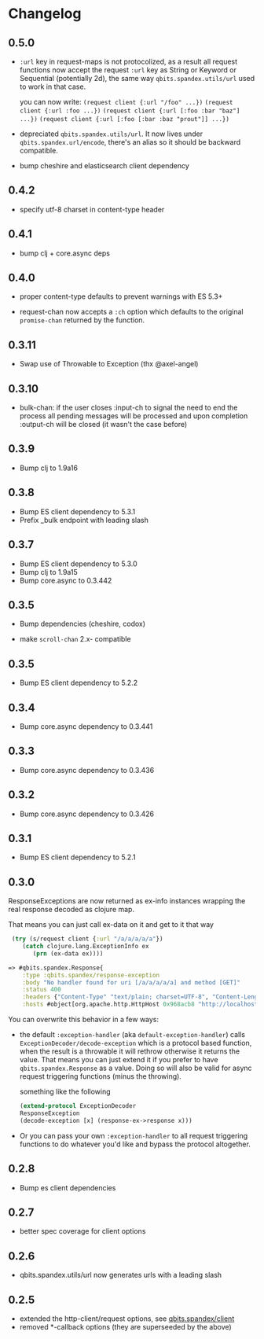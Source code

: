 # Changelog

## 0.5.0

* `:url` key in request-maps is not protocolized, as a result all
  request functions now accept the request `:url` key as String or
  Keyword or Sequential (potentially 2d), the same way
  `qbits.spandex.utils/url` used to work in that case.

  you can now write:
  `(request client {:url "/foo" ...})`
  `(request client {:url :foo ...})`
  `(request client {:url [:foo :bar "baz"] ...})`
  `(request client {:url [:foo [:bar :baz "prout"]] ...})`

* depreciated `qbits.spandex.utils/url`. It now lives under
  `qbits.spandex.url/encode`, there's an alias so it should be
  backward compatible.

* bump cheshire and elasticsearch client dependency

## 0.4.2

* specify utf-8 charset in content-type header

## 0.4.1

* bump clj + core.async deps

## 0.4.0

* proper content-type defaults to prevent warnings with ES 5.3+

* request-chan now accepts a `:ch` option which defaults to the
  original `promise-chan` returned by the function.

## 0.3.11

* Swap use of Throwable to Exception (thx @axel-angel)

## 0.3.10

* bulk-chan: if the user closes :input-ch to signal the need to end
  the process all pending messages will be processed and upon
  completion :output-ch will be closed (it wasn't the case before)

## 0.3.9

* Bump clj to 1.9a16

## 0.3.8

* Bump ES client dependency to 5.3.1
* Prefix _bulk endpoint with leading slash

## 0.3.7

* Bump ES client dependency to 5.3.0
* Bump clj to 1.9a15
* Bump core.async to 0.3.442

## 0.3.5

* Bump dependencies (cheshire, codox)

* make `scroll-chan` 2.x- compatible

## 0.3.5

* Bump ES client dependency to 5.2.2

## 0.3.4

* Bump core.async dependency to 0.3.441

## 0.3.3

* Bump core.async dependency to 0.3.436

## 0.3.2

* Bump core.async dependency to 0.3.426

## 0.3.1

* Bump ES client dependency to 5.2.1

## 0.3.0

ResponseExceptions are now returned as ex-info instances wrapping the
real response decoded as clojure map.

That means you can just call ex-data on it and get to it that way

```clojure
 (try (s/request client {:url "/a/a/a/a/a"})
    (catch clojure.lang.ExceptionInfo ex
       (prn (ex-data ex))))

=> #qbits.spandex.Response{
    :type :qbits.spandex/response-exception
    :body "No handler found for uri [/a/a/a/a/a] and method [GET]"
    :status 400
    :headers {"Content-Type" "text/plain; charset=UTF-8", "Content-Length" "54"}
    :hosts #object[org.apache.http.HttpHost 0x968acb8 "http://localhost:9200"]}

```

You can overwrite this behavior in a few ways:

* the default `:exception-handler` (aka `default-exception-handler`)
  calls `ExceptionDecoder/decode-exception` which is a protocol based
  function, when the result is a throwable it will rethrow otherwise
  it returns the value. That means you can just extend it if you
  prefer to have `qbits.spandex.Response` as a value. Doing so will
  also be valid for async request triggering functions (minus the
  throwing).

  something like the following
  ```clojure
  (extend-protocol ExceptionDecoder
  ResponseException
  (decode-exception [x] (response-ex->response x)))
  ```

* Or you can pass your own `:exception-handler` to all request triggering
  functions to do whatever you'd like and bypass the protocol altogether.


## 0.2.8

* Bump es client dependencies

## 0.2.7

* better spec coverage for client options

## 0.2.6

* qbits.spandex.utils/url now generates urls with a leading slash

## 0.2.5

* extended the http-client/request options, see [qbits.spandex/client](https://mpenet.github.io/spandex/qbits.spandex.html#var-client)
* removed *-callback options (they are superseeded by the above)
